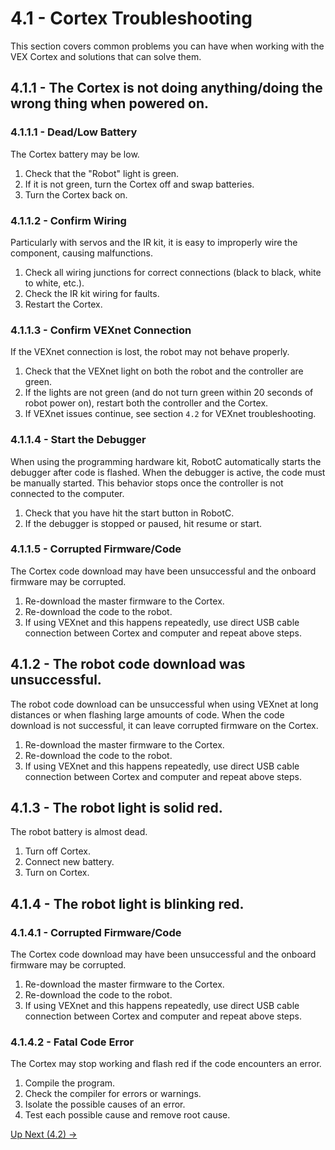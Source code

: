 # 4.1 - Cortex Troubleshooting

This section covers common problems you can have when working with the VEX Cortex and solutions that can solve them.

## 4.1.1 - The Cortex is not doing anything/doing the wrong thing when powered on.

### 4.1.1.1 - Dead/Low Battery

The Cortex battery may be low. 

1. Check that the "Robot" light is green.
2. If it is not green, turn the Cortex off and swap batteries.
3. Turn the Cortex back on.

### 4.1.1.2 - Confirm Wiring

Particularly with servos and the IR kit, it is easy to improperly wire the component, causing malfunctions.

1. Check all wiring junctions for correct connections (black to black, white to white, etc.).
2. Check the IR kit wiring for faults.
3. Restart the Cortex.

### 4.1.1.3 - Confirm VEXnet Connection

If the VEXnet connection is lost, the robot may not behave properly.

1. Check that the VEXnet light on both the robot and the controller are green.
2. If the lights are not green (and do not turn green within 20 seconds of robot power on), restart both the controller and the Cortex.
3. If VEXnet issues continue, see section `4.2` for VEXnet troubleshooting.

### 4.1.1.4 - Start the Debugger

When using the programming hardware kit, RobotC automatically starts the debugger after code is flashed. When the debugger is active, the code must be manually started. This behavior stops once the controller is not connected to the computer.

1. Check that you have hit the start button in RobotC.
2. If the debugger is stopped or paused, hit resume or start.

### 4.1.1.5 - Corrupted Firmware/Code

The Cortex code download may have been unsuccessful and the onboard firmware may be corrupted.

1. Re-download the master firmware to the Cortex.
2. Re-download the code to the robot.
3. If using VEXnet and this happens repeatedly, use direct USB cable connection between Cortex and computer and repeat above steps.

## 4.1.2 - The robot code download was unsuccessful.

The robot code download can be unsuccessful when using VEXnet at long distances or when flashing large amounts of code. When the code download is not successful, it can leave corrupted firmware on the Cortex.

1. Re-download the master firmware to the Cortex.
2. Re-download the code to the robot.
3. If using VEXnet and this happens repeatedly, use direct USB cable connection between Cortex and computer and repeat above steps.

## 4.1.3 - The robot light is solid red.

The robot battery is almost dead.

1. Turn off Cortex.
2. Connect new battery.
3. Turn on Cortex.

## 4.1.4 - The robot light is blinking red.

### 4.1.4.1 - Corrupted Firmware/Code

The Cortex code download may have been unsuccessful and the onboard firmware may be corrupted.

1. Re-download the master firmware to the Cortex.
2. Re-download the code to the robot.
3. If using VEXnet and this happens repeatedly, use direct USB cable connection between Cortex and computer and repeat above steps.

### 4.1.4.2 - Fatal Code Error

The Cortex may stop working and flash red if the code encounters an error.

1. Compile the program.
2. Check the compiler for errors or warnings.
3. Isolate the possible causes of an error.
4. Test each possible cause and remove root cause.

[Up Next (4.2) ->](https://github.com/crcsrobotics/wiki/blob/main/4%20-%20TROUBLESHOOTING/2%20-%20VEXNET.md)

